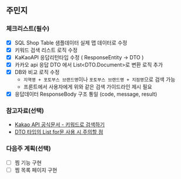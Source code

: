 ## 주민지

### 체크리스트(필수)

- [X] SQL Shop Table 샘플데이터 실제 맵 데이터로 수정
- [X]  키워드 검색 리스트 로직 수정
  - [X] KaKaoAPI 응답리턴타입 수정 ( ResponseEntity<DTO> -> DTO ) 
  - [X] 카카오 api 응답 DTO 에서 List<DTO.Document>로 변환 로직 추가
  - [X] DB와 비교 로직 수정
    - `지역명 + 포토부스 브랜드명`이나 `포토부스 브랜드명 + 지점명`으로 검색 가능
    - 프론트에서 사용자에게 위와 같은 검색 가이드라인 제시 필요
  - [X] 응답데이터 ResponseBody 구조 통일 (code, message, result)
### 참고자료(선택)
- [ Kakao API 공식문서 - 키워드로 검색하기](https://developers.kakao.com/docs/latest/ko/local/dev-guide#search-by-keyword )
- [ DTO 타입의 List for문 사용 시 주의할 점 ](https://m.blog.naver.com/PostView.naver?isHttpsRedirect=true&blogId=dududtnr&logNo=221487314964)

### 다음주 계획(선택)
  - [ ] 찜 기능 구현
  - [ ] 찜 목록 페이지 구현
